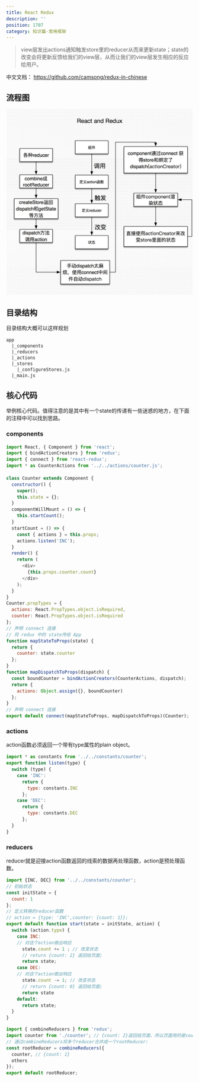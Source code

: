 ```yaml
---
title: React Redux
description: ''
position: 1707
category: 知识篇-常用框架
---
```


> view层发出actions通知触发store里的reducer从而来更新state；state的改变会将更新反馈给我们的view层，从而让我们的view层发生相应的反应给用户。

中文文档： <https://github.com/camsong/redux-in-chinese>

## 流程图

![pic-1](/basic/framework/react.png)

## 目录结构

目录结构大概可以这样规划

```
app
  |_components
  |_reducers
  |_actions
  |_stores
    |_configureStores.js
  |_main.js
```

## 核心代码

举例核心代码。值得注意的是其中有一个state的传递有一些迷惑的地方，在下面的注释中可以找到思路。

### components
```js
import React, { Component } from 'react';
import { bindActionCreators } from 'redux';
import { connect } from 'react-redux';
import * as CounterActions from '../../actions/counter.js';

class Counter extends Component {
  constructor() {
    super();
    this.state = {};
  }
  componentWillMount = () => {
    this.startCount();
  }
  startCount = () => {
    const { actions } = this.props;
    actions.listen('INC');
  }
  render() {
    return (
      <div>
        {this.props.counter.count}
      </div>
    );
  }
}
Counter.propTypes = {
  actions: React.PropTypes.object.isRequired,
  counter: React.PropTypes.object.isRequired
};
// 声明 connect 连接
// 将 redux 中的 state传给 App
function mapStateToProps(state) {
  return {
    counter: state.counter
  };
}
function mapDispatchToProps(dispatch) {
  const boundCounter = bindActionCreators(CounterActions, dispatch);
  return {
    actions: Object.assign({}, boundCounter)
  };
}
// 声明 connect 连接
export default connect(mapStateToProps, mapDispatchToProps)(Counter);
```

### actions

action函数必须返回一个带有type属性的plain object。

```js
import * as constants from '../../constants/counter';
export function listen(type) {
  switch (type) {
    case 'INC':
      return {
        type: constants.INC
      };
    case 'DEC':
      return {
        type: constants.DEC
      };
  }
}
```

### reducers

reducer就是迎接action函数返回的线索的数据再处理函数，action是预处理函数。

```js
import {INC, DEC} from '../../constants/counter';
// 初始状态
const initState = {
  count: 1
};
// 定义转换的reducer函数
// action = {type: 'INC',counter: {count: 1}};
export default function start(state = initState, action) {
  switch (action.type) {
    case INC:
    // 对这个action做出响应
      state.count += 1 ; // 改变状态
      // return {count: 2} 返回给页面;
      return state;
    case DEC:
    // 对这个action做出响应
      state.count -= 1; // 改变状态
      // return {count: 0} 返回给页面;
      return state
    default:
      return state;
  }
}
```

```js
import { combineReducers } from 'redux';
import counter from './counter'; // {count: 2}返回给页面，所以页面用的是counter.count获取数据2
// 通过combineReducers将多个reducer合并成一个rootReducer:
const rootReducer = combineReducers({
  counter, // {count: 1}
  others
});
export default rootReducer;
```
